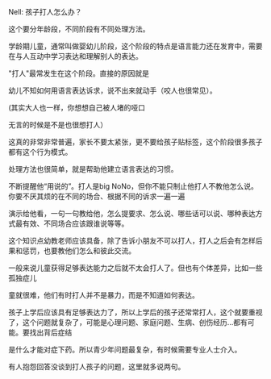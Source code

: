 Nell: 孩子打人怎么办？

这个要分年龄段，不同阶段有不同处理方法。

学龄期儿童，通常叫做婴幼儿阶段，这个阶段的特点是语言能力还在发育中，需要在与人互动中学习表达和理解别人的表达。

"打人"最常发生在这个阶段。直接的原因就是

幼儿不知如何用语言表达诉求，说不出来就动手（咬人也很常见）。

(其实大人也一样，你想想自己被人堵的哑口

无言的时候是不是也很想打人）

这真的非常非常普遍，家长不要太紧张，更不要给孩子贴标签，这个阶段很多孩子都有这个行为模式。

处理方法也很简单，就是帮助他建立语言表达的习惯。

不断提醒他“用说的”。打人是big NoNo，但你不能只制止他打人不教他怎么说。你要不厌其烦的在不同的场合、根据不同的诉求一遍一遍

演示给他看，一句一句教给他，怎么提要求、怎么说、哪些话可以说、哪种表达方式最有效、不同场合应该跟谁说等等。

这个知识点幼教老师应该具备，除了告诉小朋友不可以打人，打人之后会有怎样后果和惩罚，也要教他们怎么和彼此交流。

一般来说儿童获得足够表达能力之后就不太会打人了。但也有个体差异，比如一些孤独症儿

童就很难，他们有时打人并不是暴力，而是不知道如何表达。

孩子上学后应该具有足够表达力了，所以上学后的孩子还常常打人，这个就要重视了，这个问题就复杂了，可能是心理问题、家庭问题、生病、创伤经历…都有可能。要找出背后症结

是什么才能对症下药。所以青少年问题最复杂，有时候需要专业人士介入。

有人抱怨回答没谈到打人孩子的问题，这里就多说两句。
